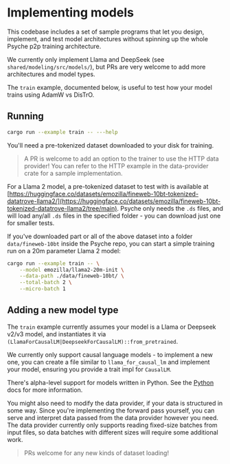 # Implementing models

This codebase includes a set of sample programs that let you design, implement, and test model architectures without spinning up the whole Psyche p2p training architecture.

We currently only implement Llama and DeepSeek (see `shared/modeling/src/models/`), but PRs are very welcome to add more architectures and model types.

The `train` example, documented below, is useful to test how your model trains using AdamW vs DisTrO.

## Running

```bash
cargo run --example train -- ---help
```

You'll need a pre-tokenized dataset downloaded to your disk for training.

> A PR is welcome to add an option to the trainer to use the HTTP data provider! You can refer to the HTTP example in the data-provider crate for a sample implementation.

For a Llama 2 model, a pre-tokenized dataset to test with is available at [https://huggingface.co/datasets/emozilla/fineweb-10bt-tokenized-datatrove-llama2/](https://huggingface.co/datasets/emozilla/fineweb-10bt-tokenized-datatrove-llama2/tree/main).
Psyche only needs the `.ds` files, and will load any/all `.ds` files in the specified folder - you can download just one for smaller tests.

If you've downloaded part or all of the above dataset into a folder `data/fineweb-10bt` inside the Psyche repo, you can start a simple training run on a 20m parameter Llama 2 model:

```bash
cargo run --example train -- \
    --model emozilla/llama2-20m-init \
    --data-path ./data/fineweb-10bt/ \
    --total-batch 2 \
    --micro-batch 1
```

## Adding a new model type

The `train` example currently assumes your model is a Llama or Deepseek v2/v3 model, and instantiates it via `(LlamaForCausalLM|DeepseekForCausalLM)::from_pretrained`.

We currently only support causal language models - to implement a new one, you can create a file similar to `llama_for_causal_lm` and implement your model, ensuring you provide a trait impl for `CausalLM`.

There's alpha-level support for models written in Python. See the [Python](./python.md) docs for more information.

You might also need to modify the data provider, if your data is structured in some way.
Since you're implementing the forward pass yourself, you can serve and interpret data passed from the data provider however you need.
The data provider currently only supports reading fixed-size batches from input files, so data batches with different sizes will require some additional work.

> PRs welcome for any new kinds of dataset loading!
